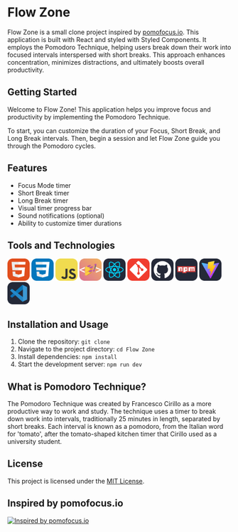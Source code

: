 # Flow Zone

Flow Zone is a small clone project inspired by [pomofocus.io](https://pomofocus.io). This application is built with React and styled with Styled Components. It employs the Pomodoro Technique, helping users break down their work into focused intervals interspersed with short breaks. This approach enhances concentration, minimizes distractions, and ultimately boosts overall productivity.

## Getting Started

Welcome to Flow Zone! This application helps you improve focus and productivity by implementing the Pomodoro Technique.

To start, you can customize the duration of your Focus, Short Break, and Long Break intervals. Then, begin a session and let Flow Zone guide you through the Pomodoro cycles.

## Features

- Focus Mode timer
- Short Break timer
- Long Break timer
- Visual timer progress bar
- Sound notifications (optional)
- Ability to customize timer durations

## Tools and Technologies

<div align="left">
<img src="./public/html.png" alt="HTML" width="50" title="HTML">
<img src="./public/css.png" alt="CSS" width="50" title="CSS">
<img src="./public/js.png" alt="JavaScript" width="50" title="JavaScript">
<img src="./public/styled.png" alt="Styled Components" width="50" title="Styled Components">
<img src="./public/react.png" alt="React" width="50" title="React">
<img src="./public/git.png" alt="Git" width="50" title="Git">
<img src="./public/github.png" alt="Github" width="50" title="Github">
<img src="./public/npm.png" alt="NPM" width="50" title="NPM">
<img src="./public/vite.png" alt="Vite" width="50" title="Vite">
<img src="./public/vscode.png" alt="Visual Studio Code" width="50" title="Visual Studio Code">
</div>

## Installation and Usage

1. Clone the repository: `git clone `
2. Navigate to the project directory: `cd Flow Zone`
3. Install dependencies: `npm install`
4. Start the development server: `npm run dev`

## What is Pomodoro Technique?

The Pomodoro Technique was created by Francesco Cirillo as a more productive way to work and study. The technique uses a timer to break down work into intervals, traditionally 25 minutes in length, separated by short breaks. Each interval is known as a pomodoro, from the Italian word for 'tomato', after the tomato-shaped kitchen timer that Cirillo used as a university student.

## License

This project is licensed under the [MIT License](LICENSE).

## Inspired by pomofocus.io

[![Inspired by pomofocus.io](https://img.shields.io/badge/Inspired_by-pomofocus.io-ff69b4?style=for-readme&logo=data:image/png;base64,iVBORw0KGgoAAAANSUhEUgAAAAkAAAAKCAQAAAC1HAwCAAAAC0lEQVR42mNkYAAAAAYAAjCB0C8AAAAASUVORK5CYII=)](https://pomofocus.io)
